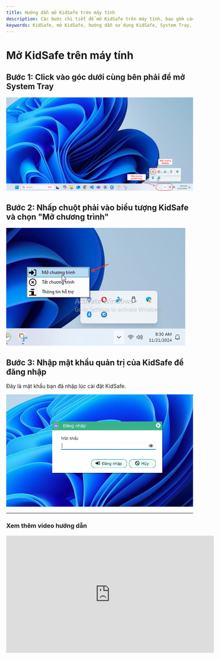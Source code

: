 ```yaml
---
title: Hướng dẫn mở KidSafe trên máy tính
description: Các bước chi tiết để mở KidSafe trên máy tính, bao gồm cách truy cập System Tray, mở chương trình, và đăng nhập bằng mật khẩu quản trị.
keywords: KidSafe, mở KidSafe, hướng dẫn sử dụng KidSafe, System Tray, đăng nhập KidSafe
---
```


# Mở KidSafe trên máy tính

## Bước 1: Click vào góc dưới cùng bên phải để mở System Tray

![Mở system tray](../img/ok1.png)

## Bước 2: Nhấp chuột phải vào biểu tượng KidSafe và chọn "Mở chương trình"

![Mở KidSafe](../img/ok2.png)

## Bước 3: Nhập mật khẩu quản trị của KidSafe để đăng nhập

Đây là mật khẩu bạn đã nhập lúc cài đặt KidSafe.

![Nhập mật khẩu](../img/ok3.png)

---

### Xem thêm video hướng dẫn

<iframe 
    width="560" 
    height="315" 
    src="https://www.youtube.com/embed/04ASylzIOQw?si=w-S9ZCfubWyqmG9n" 
    title="YouTube video player" 
    frameborder="0" 
    allow="accelerometer; autoplay; clipboard-write; encrypted-media; gyroscope; picture-in-picture; web-share" 
    referrerpolicy="strict-origin-when-cross-origin" 
    allowfullscreen>
</iframe>
